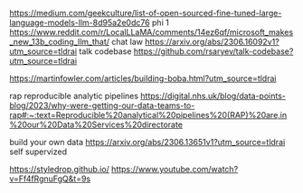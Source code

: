 https://medium.com/geekculture/list-of-open-sourced-fine-tuned-large-language-models-llm-8d95a2e0dc76
phi 1 https://www.reddit.com/r/LocalLLaMA/comments/14ez6qf/microsoft_makes_new_13b_coding_llm_that/
chat law https://arxiv.org/abs/2306.16092v1?utm_source=tldrai 
talk codebase https://github.com/rsaryev/talk-codebase?utm_source=tldrai

https://martinfowler.com/articles/building-boba.html?utm_source=tldrai

rap reproducible analytic pipelines https://digital.nhs.uk/blog/data-points-blog/2023/why-were-getting-our-data-teams-to-rap#:~:text=Reproducible%20analytical%20pipelines%20(RAP)%20are,in%20our%20Data%20Services%20directorate

build your own data https://arxiv.org/abs/2306.13651v1?utm_source=tldrai self supervized

https://styledrop.github.io/
https://www.youtube.com/watch?v=Ff4fRgnuFgQ&t=9s
